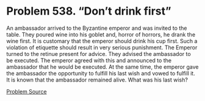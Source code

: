 # Problem 538. “Don’t drink first”

An ambassador arrived to the Byzantine emperor and was invited to the table. They poured wine into his goblet and, horror of horrors, he drank the wine first. It is customary that the emperor should drink his cup first. Such a violation of etiquette should result in very serious punishment. The Emperor turned to the retinue present for advice. They advised the ambassador to be executed. The emperor agreed with this and announced to the ambassador that he would be executed. At the same time, the emperor gave the ambassador the opportunity to fulfill his last wish and vowed to fulfill it. It is known that the ambassador remained alive. What was his last wish?

[Problem Source](https://www.trizland.ru/tasks/1554/)